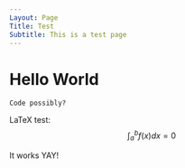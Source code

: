 ```yaml
---
Layout: Page
Title: Test
Subtitle: This is a test page
---
```


# Hello World

    Code possibly?

LaTeX test:
$$\int_a^b f(x) dx = 0$$

It works YAY!
